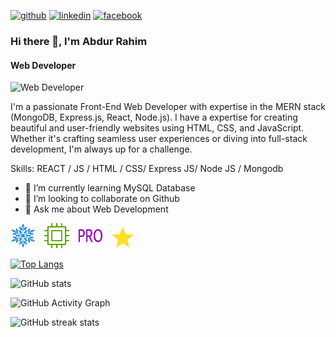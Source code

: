 [<img src='https://cdn.jsdelivr.net/npm/simple-icons@3.0.1/icons/github.svg' alt='github' height='40'>](https://github.com/bspirahim)  [<img src='https://cdn.jsdelivr.net/npm/simple-icons@3.0.1/icons/linkedin.svg' alt='linkedin' height='40'>](https://www.linkedin.com/in/bspirahim/)  [<img src='https://cdn.jsdelivr.net/npm/simple-icons@3.0.1/icons/facebook.svg' alt='facebook' height='40'>](https://www.facebook.com/bspirahim)

### Hi there 👋, I'm Abdur Rahim
#### Web Developer
![Web Developer](https://media.licdn.com/dms/image/D5616AQF4TKELHRnhJg/profile-displaybackgroundimage-shrink_350_1400/0/1696327740822?e=1703721600&v=beta&t=OwQE1o-xDKbyBjIosMEC1ZRaJQX5kHQjBsjfoz0iht4)

I'm a passionate Front-End Web Developer with expertise in the MERN stack (MongoDB, Express.js, React, Node.js). I have a expertise for creating beautiful and user-friendly websites using HTML, CSS, and JavaScript. Whether it's crafting seamless user experiences or diving into full-stack development, I'm always up for a challenge.

Skills: REACT / JS / HTML / CSS/ Express JS/ Node JS / Mongodb

- 🌱 I’m currently learning MySQL Database 
- 👯 I’m looking to collaborate on Github 
- 💬 Ask me about Web Development 


<a href='https://archiveprogram.github.com/'><img src='https://raw.githubusercontent.com/acervenky/animated-github-badges/master/assets/acbadge.gif' width='40' height='40'></a> <a href='https://docs.github.com/en/developers'><img src='https://raw.githubusercontent.com/acervenky/animated-github-badges/master/assets/devbadge.gif' width='40' height='40'></a> <a href='https://github.com/pricing'><img src='https://raw.githubusercontent.com/acervenky/animated-github-badges/master/assets/pro.gif' width='40' height='40'></a> <a href='https://stars.github.com/'><img src='https://raw.githubusercontent.com/acervenky/animated-github-badges/master/assets/starbadge.gif' width='35' height='35'></a> 

[![Top Langs](https://github-readme-stats.vercel.app/api/top-langs/?username=bspirahim)](https://github.com/anuraghazra/github-readme-stats)

![GitHub stats](https://github-readme-stats.vercel.app/api?username=bspirahim&show_icons=true)  

![GitHub Activity Graph](https://activity-graph.herokuapp.com/graph?username=bspirahim)  

![GitHub streak stats](https://streak-stats.demolab.com/?user=bspirahim)  

